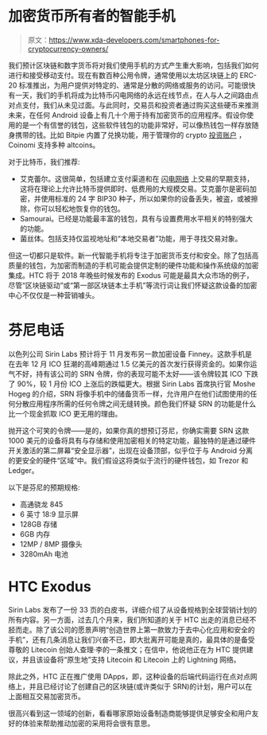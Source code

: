 # 加密货币所有者的智能手机

> 原文：<https://www.xda-developers.com/smartphones-for-cryptocurrency-owners/>

我们预计区块链和数字货币将对我们使用手机的方式产生重大影响，包括我们如何进行和接受移动支付。现在有数百种公用令牌，通常使用以太坊区块链上的 ERC-20 标准推出，为用户提供对特定的、通常是分散的网络或服务的访问。可能很快有一天，我们的手机将成为比特币闪电网络的永远在线节点，在人与人之间路由点对点支付，我们从未见过面。与此同时，交易员和投资者通过购买这些硬币来推测未来，在任何 Android 设备上有几十个用于持有加密货币的应用程序。假设你使用的是一个有信誉的钱包，这些软件钱包的功能非常好，可以像热钱包一样存放随身携带的钱。比如 Bitpie 内置了兑换功能，用于管理你的 crypto [投资账户](https://www.etoro.com/en-us/) ，Coinomi 支持多种 altcoins。

对于比特币，我们推荐:

*   艾克蕾尔。这很简单，包括建立支付渠道和在 [闪电网络](https://www.investopedia.com/terms/l/lightning-network.asp) 上交易的早期支持，这将在理论上允许比特币提供即时、低费用的大规模交易。艾克蕾尔是密码加密，并使用标准的 24 字 BIP30 种子，所以如果你的设备丢失，被盗，或被擦除，你可以轻松地恢复你的钱包。
*   Samourai。已经是功能最丰富的钱包，具有与设置费用水平相关的特别强大的功能。
*   菌丝体。包括支持仅监视地址和“本地交易者”功能，用于寻找交易对象。

但这一切都只是软件。新一代智能手机将专注于加密货币支付和安全。除了包括高质量的钱包，为加密而制造的手机可能会提供定制的硬件功能和操作系统级的加密集成。HTC 将于 2018 年晚些时候发布的 Exodus 可能是最具大众市场的例子，尽管“区块链驱动”或“第一部区块链本土手机”等流行词让我们怀疑这款设备的加密中心不仅仅是一种营销噱头。

# **芬尼电话**

以色列公司 Sirin Labs 预计将于 11 月发布另一款加密设备 Finney。这款手机是在去年 12 月 ICO 狂潮的高峰期通过 1.5 亿美元的首次发行获得资金的。如果你运气不好，持有该公司的 SRN 令牌，你的表现可能不太好——该令牌较其 ICO 下跌了 90%，较 1 月份 ICO 上涨后的跌幅更大。根据 Sirin Labs 首席执行官 Moshe Hogeg 的介绍，SRN 将像手机中的储备货币一样，允许用户在他们试图使用的任何分散应用程序所需的任何令牌之间无缝转换。颜色我们怀疑 SRN 的功能是什么比一个现金抓取 ICO 更无用的理由。

抛开这个可笑的令牌——是的，如果你真的想预订芬尼，你确实需要 SRN 这款 1000 美元的设备将具有与存储和使用加密相关的特定功能，最独特的是通过硬件开关激活的第二屏幕“安全显示器”，出现在设备顶部，似乎位于与 Android 分离的更安全的硬件“区域”中。我们假设这将类似于流行的硬件钱包，如 Trezor 和 Ledger。

以下是芬尼的预期规格:

*   高通骁龙 845
*   6 英寸 18:9 显示屏
*   128GB 存储
*   6GB 内存
*   12MP / 8MP 摄像头
*   3280mAh 电池

# **HTC Exodus**

Sirin Labs 发布了一份 33 页的白皮书，详细介绍了从设备规格到全球营销计划的所有内容。另一方面，过去几个月来，我们所知道的关于 HTC 出走的消息已经不胫而走。除了该公司的愿景声明“创造世界上第一款致力于去中心化应用和安全的手机”，还有几条消息让我们兴奋不已，即大批离开可能是真的，最具体的是备受尊敬的 Litecoin 创始人查理·李的一条推文；在信中，他说他正在为 HTC 提供建议，并且该设备将“原生地”支持 Litecoin 和 Litecoin 上的 Lightning 网络。

除此之外，HTC 正在推广使用 DApps，即[](https://ethereum.stackexchange.com/questions/383/what-is-a-dapp)，这种设备的后端代码运行在点对点网络上，并且已经讨论了创建自己的区块链(或许类似于 SRN)的计划，用户可以在上面相互交易加密货币。

很高兴看到这一领域的创新，看看哪家原始设备制造商能够提供足够安全和用户友好的体验来帮助推动加密的采用将会很有意思。